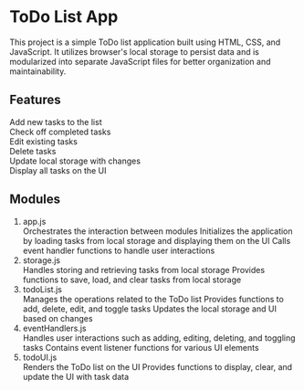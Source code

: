 # ToDo List App
This project is a simple ToDo list application built using HTML, CSS, and JavaScript. It utilizes browser's local storage to persist data and is modularized into separate JavaScript files for better organization and maintainability.

## Features
Add new tasks to the list  
Check off completed tasks  
Edit existing tasks  
Delete tasks  
Update local storage with changes  
Display all tasks on the UI  


## Modules
1. app.js  
Orchestrates the interaction between modules
Initializes the application by loading tasks from local storage and displaying them on the UI
Calls event handler functions to handle user interactions
2. storage.js  
Handles storing and retrieving tasks from local storage
Provides functions to save, load, and clear tasks from local storage
3. todoList.js  
Manages the operations related to the ToDo list
Provides functions to add, delete, edit, and toggle tasks
Updates the local storage and UI based on changes
4. eventHandlers.js  
Handles user interactions such as adding, editing, deleting, and toggling tasks
Contains event listener functions for various UI elements
5. todoUI.js  
Renders the ToDo list on the UI
Provides functions to display, clear, and update the UI with task data

